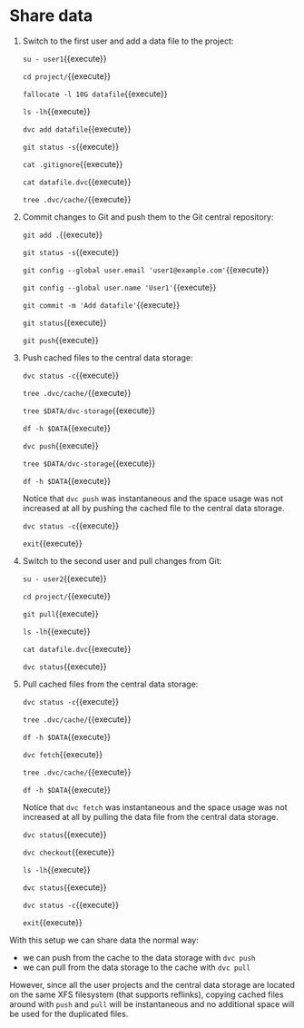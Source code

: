 # Share data

1. Switch to the first user and add a data file to the project:

   `su - user1`{{execute}}
   
   `cd project/`{{execute}}
   
   `fallocate -l 10G datafile`{{execute}}
   
   `ls -lh`{{execute}}
   
   `dvc add datafile`{{execute}}
   
   `git status -s`{{execute}}
   
   `cat .gitignore`{{execute}}
   
   `cat datafile.dvc`{{execute}}
   
   `tree .dvc/cache/`{{execute}}

2. Commit changes to Git and push them to the Git central repository:

   `git add .`{{execute}}
   
   `git status -s`{{execute}}
   
   `git config --global user.email 'user1@example.com'`{{execute}}
   
   `git config --global user.name 'User1'`{{execute}}
   
   `git commit -m 'Add datafile'`{{execute}}
   
   `git status`{{execute}}
   
   `git push`{{execute}}
   
3. Push cached files to the central data storage:
   
   `dvc status -c`{{execute}}
   
   `tree .dvc/cache/`{{execute}}

   `tree $DATA/dvc-storage`{{execute}}
   
   `df -h $DATA`{{execute}}
   
   `dvc push`{{execute}}
   
   `tree $DATA/dvc-storage`{{execute}}
   
   `df -h $DATA`{{execute}}
   
   Notice that `dvc push` was instantaneous and the space usage was
   not increased at all by pushing the cached file to the central data
   storage.

   `dvc status -c`{{execute}}
   
   `exit`{{execute}}
   
4. Switch to the second user and pull changes from Git:

   `su - user2`{{execute}}
   
   `cd project/`{{execute}}
   
   `git pull`{{execute}}
   
   `ls -lh`{{execute}}
   
   `cat datafile.dvc`{{execute}}
   
   `dvc status`{{execute}}
   
5. Pull cached files from the central data storage:
   
   `dvc status -c`{{execute}}
   
   `tree .dvc/cache/`{{execute}}
   
   `df -h $DATA`{{execute}}
   
   `dvc fetch`{{execute}}
   
   `tree .dvc/cache/`{{execute}}
   
   `df -h $DATA`{{execute}}
   
   Notice that `dvc fetch` was instantaneous and the space usage was
   not increased at all by pulling the data file from the central data
   storage.
   
   `dvc status`{{execute}}
   
   `dvc checkout`{{execute}}
   
   `ls -lh`{{execute}}
   
   `dvc status`{{execute}}
   
   `dvc status -c`{{execute}}
   
   `exit`{{execute}}

With this setup we can share data the normal way:
- we can push from the cache to the data storage with `dvc push`
- we can pull from the data storage to the cache with `dvc pull`

However, since all the user projects and the central data storage are
located on the same XFS filesystem (that supports reflinks), copying
cached files around with `push` and `pull` will be instantaneous and
no additional space will be used for the duplicated files.
